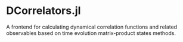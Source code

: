 # DCorrelators.jl
 A frontend for calculating dynamical correlation functions and related observables based on time evolution matrix-product states methods.
